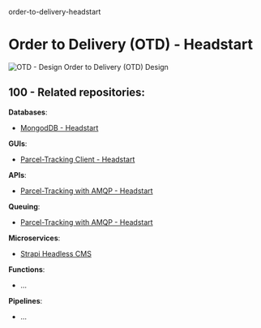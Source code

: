 order-to-delivery-headstart
# Order to Delivery (OTD) - Headstart

![OTD - Design](https://user-images.githubusercontent.com/12828104/140282262-a1b83d60-9735-457e-bbaf-ac9dc79fd44f.jpg)
Order to Delivery (OTD) Design

## 100 - Related repositories:

**Databases**:
- [MongodDB - Headstart](https://github.com/vanHeemstraSystems/mongodb-headstart)

**GUIs**:
- [Parcel-Tracking Client - Headstart](https://github.com/vanHeemstraSystems/parcel-tracking-client-headstart)

**APIs**:
- [Parcel-Tracking with AMQP - Headstart](https://github.com/vanHeemstraSystems/parcel-tracking-with-amqp-headstart)

**Queuing**:
- [Parcel-Tracking with AMQP - Headstart](https://github.com/vanHeemstraSystems/parcel-tracking-with-amqp-headstart)

**Microservices**:
- [Strapi Headless CMS](https://github.com/vanHeemstraSystems/strapi-headless-cms-headstart)

**Functions**:
- ...

**Pipelines**:
- ...
